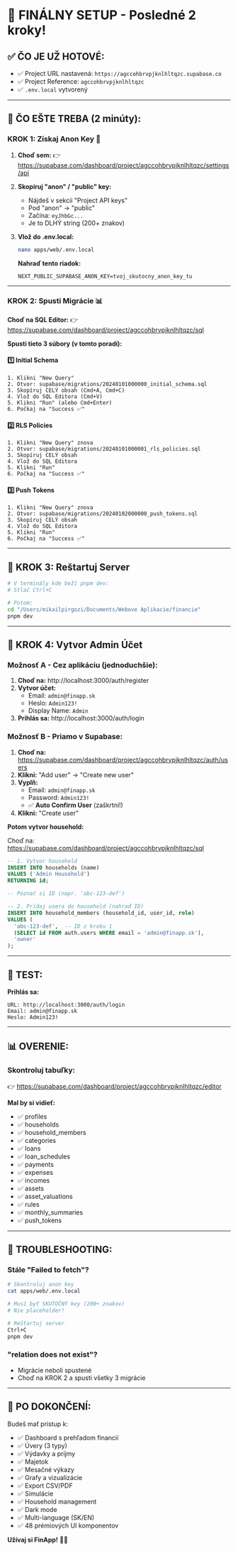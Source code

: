 # 🎯 FINÁLNY SETUP - Posledné 2 kroky!

## ✅ ČO JE UŽ HOTOVÉ:

- ✅ Project URL nastavená: `https://agccohbrvpjknlhltqzc.supabase.co`
- ✅ Project Reference: `agccohbrvpjknlhltqzc`
- ✅ `.env.local` vytvorený

---

## 🔴 ČO EŠTE TREBA (2 minúty):

### **KROK 1: Získaj Anon Key** 🔑

1. **Choď sem:**
   👉 https://supabase.com/dashboard/project/agccohbrvpjknlhltqzc/settings/api

2. **Skopíruj "anon" / "public" key:**
   - Nájdeš v sekcii "Project API keys"
   - Pod "anon" → "public"
   - Začína: `eyJhbGc...`
   - Je to DLHÝ string (200+ znakov)

3. **Vlož do .env.local:**
   ```bash
   nano apps/web/.env.local
   ```
   
   **Nahraď tento riadok:**
   ```env
   NEXT_PUBLIC_SUPABASE_ANON_KEY=tvoj_skutocny_anon_key_tu
   ```

---

### **KROK 2: Spusti Migrácie** 📊

**Choď na SQL Editor:**
👉 https://supabase.com/dashboard/project/agccohbrvpjknlhltqzc/sql

**Spusti tieto 3 súbory (v tomto poradí):**

#### 1️⃣ Initial Schema
```
1. Klikni "New Query"
2. Otvor: supabase/migrations/20240101000000_initial_schema.sql
3. Skopíruj CELÝ obsah (Cmd+A, Cmd+C)
4. Vlož do SQL Editora (Cmd+V)
5. Klikni "Run" (alebo Cmd+Enter)
6. Počkaj na "Success ✅"
```

#### 2️⃣ RLS Policies
```
1. Klikni "New Query" znova
2. Otvor: supabase/migrations/20240101000001_rls_policies.sql
3. Skopíruj CELÝ obsah
4. Vlož do SQL Editora
5. Klikni "Run"
6. Počkaj na "Success ✅"
```

#### 3️⃣ Push Tokens
```
1. Klikni "New Query" znova
2. Otvor: supabase/migrations/20240102000000_push_tokens.sql
3. Skopíruj CELÝ obsah
4. Vlož do SQL Editora
5. Klikni "Run"
6. Počkaj na "Success ✅"
```

---

## 🔄 **KROK 3: Reštartuj Server**

```bash
# V terminály kde beží pnpm dev:
# Stlač Ctrl+C

# Potom:
cd "/Users/mikailpirgozi/Documents/Webove Aplikacie/financie"
pnpm dev
```

---

## 👤 **KROK 4: Vytvor Admin Účet**

### **Možnosť A - Cez aplikáciu (jednoduchšie):**

1. **Choď na:** http://localhost:3000/auth/register
2. **Vytvor účet:**
   - Email: `admin@finapp.sk`
   - Heslo: `Admin123!`
   - Display Name: `Admin`
3. **Prihlás sa:** http://localhost:3000/auth/login

### **Možnosť B - Priamo v Supabase:**

1. **Choď na:** https://supabase.com/dashboard/project/agccohbrvpjknlhltqzc/auth/users
2. **Klikni:** "Add user" → "Create new user"
3. **Vyplň:**
   - Email: `admin@finapp.sk`
   - Password: `Admin123!`
   - ✅ **Auto Confirm User** (zaškrtni!)
4. **Klikni:** "Create user"

**Potom vytvor household:**

Choď na: https://supabase.com/dashboard/project/agccohbrvpjknlhltqzc/sql

```sql
-- 1. Vytvor household
INSERT INTO households (name) 
VALUES ('Admin Household')
RETURNING id;

-- Poznač si ID (napr. 'abc-123-def')

-- 2. Pridaj usera do household (nahraď ID)
INSERT INTO household_members (household_id, user_id, role)
VALUES (
  'abc-123-def',  -- ID z kroku 1
  (SELECT id FROM auth.users WHERE email = 'admin@finapp.sk'),
  'owner'
);
```

---

## 🎯 **TEST:**

**Prihlás sa:**
```
URL: http://localhost:3000/auth/login
Email: admin@finapp.sk
Heslo: Admin123!
```

---

## 📊 **OVERENIE:**

### Skontroluj tabuľky:
👉 https://supabase.com/dashboard/project/agccohbrvpjknlhltqzc/editor

**Mal by si vidieť:**
- ✅ profiles
- ✅ households
- ✅ household_members
- ✅ categories
- ✅ loans
- ✅ loan_schedules
- ✅ payments
- ✅ expenses
- ✅ incomes
- ✅ assets
- ✅ asset_valuations
- ✅ rules
- ✅ monthly_summaries
- ✅ push_tokens

---

## 🔧 **TROUBLESHOOTING:**

### Stále "Failed to fetch"?
```bash
# Skontroluj anon key
cat apps/web/.env.local

# Musí byť SKUTOČNÝ key (200+ znakov)
# Nie placeholder!

# Reštartuj server
Ctrl+C
pnpm dev
```

### "relation does not exist"?
- Migrácie neboli spustené
- Choď na KROK 2 a spusti všetky 3 migrácie

---

## 🎉 **PO DOKONČENÍ:**

Budeš mať prístup k:
- ✅ Dashboard s prehľadom financií
- ✅ Úvery (3 typy)
- ✅ Výdavky a príjmy
- ✅ Majetok
- ✅ Mesačné výkazy
- ✅ Grafy a vizualizácie
- ✅ Export CSV/PDF
- ✅ Simulácie
- ✅ Household management
- ✅ Dark mode
- ✅ Multi-language (SK/EN)
- ✅ 48 prémiových UI komponentov

**Užívaj si FinApp!** 🚀✨

